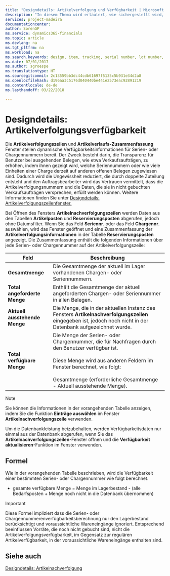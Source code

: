 ```yaml
---
title: "Designdetails: Artikelverfolgung und Verfügbarkeit | Microsoft Docs"
description: "In diesem Thema wird erläutert, wie sichergestellt wird, dass die Mitarbeiter, die Prozessaufträge auf Verfügbarkeit der Serien- oder Chargennummern prüfen, sich auf die Informationen verlassen können."
services: project-madeira
documentationcenter: 
author: SorenGP
ms.service: dynamics365-financials
ms.topic: article
ms.devlang: na
ms.tgt_pltfrm: na
ms.workload: na
ms.search.keywords: design, item, tracking, serial number, lot number, outbound documents
ms.date: 07/01/2017
ms.author: sgroespe
ms.translationtype: HT
ms.sourcegitcommit: 2c13559bb3dc44cdb61697f5135c5b931e34d2a8
ms.openlocfilehash: d196aa3c5176d040440be441e2573eac92891219
ms.contentlocale: de-de
ms.lasthandoff: 03/22/2018

---
```

# <a name="design-details-item-tracking-availability"></a>Designdetails: Artikelverfolgungsverfügbarkeit
Die **Artikelverfolgungszeilen** und **Artikelverlaufs-Zusammenfassung** Fenster stellen dynamische Verfügbarkeitsinformationen für Serien- oder Chargennummern bereit. Der Zweck besteht darin, die Transparenz für Benutzer bei ausgehenden Belegen, wie etwa Verkaufsaufträgen, zu erhöhen, indem ihnen gezeigt wird, welche Seriennummern oder wie viele Einheiten einer Charge derzeit auf anderen offenen Belegen zugewiesen sind. Dadurch wird die Ungewissheit reduziert, die durch doppelte Zuteilung entsteht und den Auftragsbearbeiter wird das Vertrauen vermittelt, dass die Artikelverfolgungsnummern und die Daten, die sie in nicht gebuchten Verkaufsaufträgen versprechen, erfüllt werden können. Weitere Informationen finden Sie unter [Designdetails: Artikelverfolgungszeilenfenster.](design-details-item-tracking-lines-window.md)  
  
Bei Öffnen des Fensters **Artikelnachverfolgungszeilen** werden Daten aus den Tabellen **Artikelposten** und **Reservierungsposten** abgerufen, jedoch ohne Datumsfilter. Wenn Sie das Feld **Seriennr**. oder das Feld **Chargennr**. auswählen, wird das Fenster geöffnet und eine Zusammenfassung der **Artikelverfolgungsinformationen** in der Tabelle **Reservierungsposten** angezeigt. Die Zusammenfassung enthält die folgenden Informationen über jede Serien- oder Chargennummer auf der Artikelverfolgungszeile:  
  
|Feld|Beschreibung|  
|---------------------------------|---------------------------------------|  
|**Gesamtmenge**|Die Gesamtmenge der aktuell im Lager vorhandenen Chargen- oder Seriennummern.|  
|**Total angeforderte Menge**|Enthält die Gesamtmenge der aktuell angeforderten Chargen- oder Seriennummer in allen Belegen.|  
|**Aktuell ausstehende Menge**|Die Menge, die in der aktuellen Instanz des Fensters **Artikelnachverfolgungszeilen** eingegeben ist, jedoch noch nicht in der Datenbank aufgezeichnet wurde.|  
|**Total verfügbare Menge**|Die Menge der Serien- oder Chargennummer, die für Nachfragen durch den Benutzer verfügbar ist.<br /><br /> Diese Menge wird aus anderen Feldern im Fenster berechnet, wie folgt:<br /><br /> Gesamtmenge (erforderliche Gesamtmenge - Aktuell ausstehende Menge).|  
  
> [!NOTE]  
>  Sie können die Informationen in der vorangehenden Tabelle anzeigen, indem Sie die Funktion **Einträge auswählen** im Fenster **Artikelnachverfolgungszeile** verwenden.  
  
Um die Datenbankleistung beizubehalten, werden Verfügbarkeitsdaten nur einmal aus der Datenbank abgerufen, wenn Sie das **Artikelnachverfolgungszeilen**-Fenster öffnen und die **Verfügbarkeit aktualisieren**-Funktion im Fenster verwenden.  
  
## <a name="calculation-formula"></a>Formel  
Wie in der vorangehenden Tabelle beschrieben, wird die Verfügbarkeit einer bestimmten Serien- oder Chargennummer wie folgt berechnet.  
  
* gesamte verfügbare Menge = Menge im Lagerbestand - (alle Bedarfsposten + Menge noch nicht in die Datenbank übernommen)  
  
> [!IMPORTANT]  
>  Diese Formel impliziert dass die Serien- oder Chargennummerenverfügbarkeitsberechnung nur den Lagerbestand berücksichtigt und voraussichtliche Wareneingänge ignoriert. Entsprechend beeinflussen Vorräte, die noch nicht gebucht sind, nicht die Artikelverfolgungsverfügbarkeit, im Gegensatz zur regulären Artikelverfügbarkeit, in der voraussichtliche Wareneingänge enthalten sind.  
  
## <a name="see-also"></a>Siehe auch  
[Designdetails: Artikelnachverfolgung](design-details-item-tracking.md)
